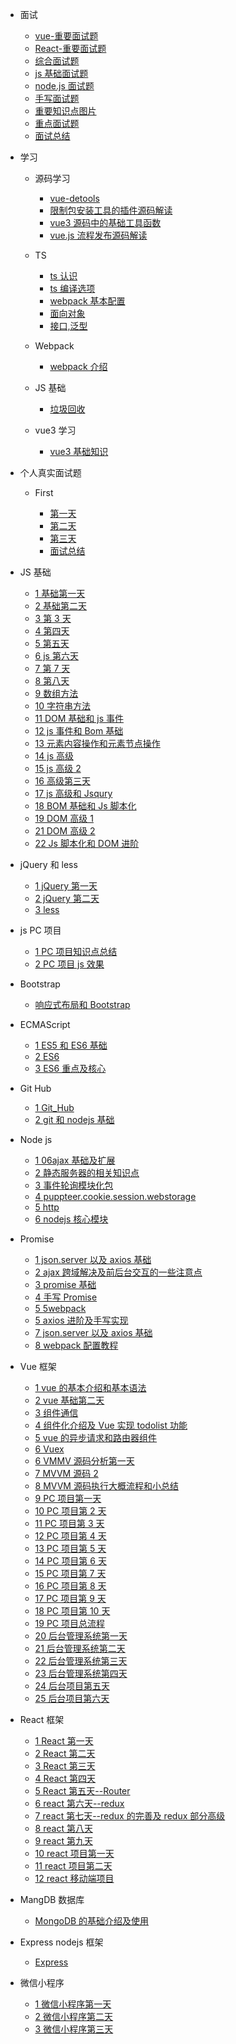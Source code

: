 <!-- docs/_sidebar.md -->
<!-- 侧边栏配置,相当于设置对应的路径,侧边栏就会进行显示 -->

<!-- -[首页](zh-cn/)

&nbsp;&nbsp;&nbsp; # [首页](zh-cn/)

- **分隔 2：**
<p marginLeft="100px">12321</p>

## Header

- [指南](test1/7.3) -[首页](zh-cn/) -->

- 面试

  - [vue-重要面试题](面试/Vue/vue.md)
  - [React-重要面试题](面试/React/react.md)
  - [综合面试题](面试/综合面试题/js-高级.md)
  - [js 基础面试题](面试/Js基础/js.md)
  - [node.js 面试题](面试/NodeJs/nodejs.md)
  - [手写面试题](面试/笔试手写题/code.md)
  - [重要知识点图片](面试/重要知识点图片/重要图片.md)
  - [重点面试题](面试/重点面试题/重点面试题.md)
  - [面试总结](面试/面试总结/面试总结.md)

- 学习

  - 源码学习
    - [vue-detools](学习/源码学习/vue-detools笔记.md)
    - [限制包安装工具的插件源码解读](学习/源码学习/限制包安装工具的插件源码解读.md)
    - [vue3 源码中的基础工具函数](学习/源码学习/vue3源码中的基础工具函数.md)
    - [vue.js 流程发布源码解读](学习/源码学习/vue.js流程发布源码解读.md)
    <!-- - [接口,泛型](学习/TS/接口,泛型.md) -->
  - TS

    - [ts 认识](学习/TS/ts认识.md)
    - [ts 编译选项](学习/TS/ts编译选项.md)
    - [webpack 基本配置](学习/TS/webpack基本配置.md)
    - [面向对象](学习/TS/面向对象.md)
    - [接口,泛型](学习/TS/接口,泛型.md)

  - Webpack

    - [webpack 介绍](学习/webpack/webpack介绍.md)

  - JS 基础

    - [垃圾回收](学习/JS基础/垃圾回收.md)

  - vue3 学习

    - [vue3 基础知识](学习/vue3/vue3学习.md)

- 个人真实面试题

  - First

    - [第一天](个人真实面试/first/第一天.md)
    - [第二天](个人真实面试/first/第二天.md)
    - [第三天](个人真实面试/first/第三天.md)
    - [面试总结](个人真实面试/first/面试总结.md)

- JS 基础

  - [1 基础第一天](个人笔记/JS/7.1js第一天.md)
  - [2 基础第二天](个人笔记/JS/7.3js基础第二天.md)
  - [3 第 3 天](个人笔记/JS/7.4js第3天.md)
  - [4 第四天](个人笔记/JS/7.6js第四天.md)
  - [5 第五天](个人笔记/JS/7.7js第五天.md)
  - [6 js 第六天](个人笔记/JS/7.8js第六天.md)
  - [7 第 7 天](个人笔记/JS/7.10js第7天.md)
  - [8 第八天](个人笔记/JS/7.11js第八天.md)
  - [9 数组方法](个人笔记/JS/数组方法.md)
  - [10 字符串方法](个人笔记/JS/字符串方法.md)
  - [11 DOM 基础和 js 事件](个人笔记/JS/10DOM基础和js事件.md)
  - [12 js 事件和 Bom 基础](个人笔记/JS/12js事件和bom基础.md)
  - [13 元素内容操作和元素节点操作](个人笔记/JS/15元素内容操作和元素节点操作.md)
  - [14 js 高级](个人笔记/JS/18js高级.md)
  - [15 js 高级 2](个人笔记/JS/19js高级2.md)
  - [16 高级第三天](个人笔记/JS/20js高级第三天.md)
  - [17 js 高级和 Jsqury](个人笔记/JS/21js高级和Jsqury.md)
  - [18 BOM 基础和 Js 脚本化](个人笔记/JS/BOM基础和js脚本化.md)
  - [19 DOM 高级 1](个人笔记/JS/DOM1高级.md)
  - [21 DOM 高级 2](个人笔记/JS/DOM2高级.md)
  - [22 Js 脚本化和 DOM 进阶](个人笔记/JS/js脚本化和DOM进阶.md)

- jQuery 和 less

  - [1 jQuery 第一天](个人笔记/jQuery和less/22jQuery第一天.md)
  - [2 jQuery 第二天](个人笔记/jQuery和less/23jQuary第二天.md)
  - [3 less](个人笔记/jQuery和less/24less.md)

- js PC 项目

  - [1 PC 项目知识点总结](个人笔记/PC_Project/知识点总结.md)
  - [2 PC 项目 js 效果](个人笔记/PC_Project/PC项目js效果.md)

- Bootstrap

  - [ 响应式布局和 Bootstrap](个人笔记/Bootstrap/响应式布局和Bootstrap.md)

- ECMAScript

  - [1 ES5 和 ES6 基础](个人笔记/ES5和ES6/ES5和ES6基础.md)
  - [2 ES6](个人笔记/ES5和ES6/ES6.md)
  - [3 ES6 重点及核心](个人笔记/ES5和ES6/ES6重点及核心.md)

- Git Hub

  - [1 Git_Hub](个人笔记/Git_Hub/git.md)
  - [2 git 和 nodejs 基础](个人笔记/Git_Hub/git和nodejs基础.md)

- Node js

  - [1 06ajax 基础及扩展](个人笔记/nodeJs/06ajax基础及扩展.md)
  - [2 静态服务器的相关知识点](个人笔记/nodeJs/静态服务器的相关知识点.md)
  - [3 事件轮询模块化包](个人笔记/nodeJs/事件轮询模块化包.md)
  - [4 puppteer.cookie.session.webstorage](个人笔记/nodeJs/puppteer.cookie.session.webstorage.md)
  - [5 http](个人笔记/nodeJs/http.md)
  - [6 nodejs 核心模块](个人笔记/nodeJs/nodejs核心模块.md)

- Promise

  - [1 json.server 以及 axios 基础](个人笔记/Promise/json.server以及axios基础.md)
  - [2 ajax 跨域解决及前后台交互的一些注意点](个人笔记/Promise/2.ajax跨域解决及前后台交互的一些注意点.md)
  - [3 promise 基础](个人笔记/Promise/3.promise基础.md)
  - [4 手写 Promise](个人笔记/Promise/4.手写Promise.md)
  - [5 5webpack](个人笔记/Promise/5webpack.md)
  - [5 axios 进阶及手写实现](个人笔记/Promise/axios进阶及手写实现.md)
  - [7 json.server 以及 axios 基础](个人笔记/Promise/json.server以及axios基础.md)
  - [8 webpack 配置教程](个人笔记/Promise/webpack配置教程.md)

- Vue 框架

  - [1 vue 的基本介绍和基本语法](个人笔记/Vue/1.vue的基本介绍和基本语法.md)
  - [2 vue 基础第二天](个人笔记/Vue/vue基础第二天.md)
  - [3 组件通信](个人笔记/Vue/组件通信.md)
  - [4 组件化介绍及 Vue 实现 todolist 功能](个人笔记/Vue/组件化介绍及Vue实现todolist功能.md)
  - [5 vue 的异步请求和路由器组件](个人笔记/Vue/vue的异步请求和路由器组件.md)
  - [6 Vuex](个人笔记/Vue/Vuex.md)
  - [6 VMMV 源码分析第一天](个人笔记/Vue/VMMV源码分析第一天.md)
  - [7 MVVM 源码 2](个人笔记/Vue/MVVM源码2.md)
  - [8 MVVM 源码执行大概流程和小总结](个人笔记/Vue/MVVM源码执行大概流程和小总结.md)
  - [9 PC 项目第一天](个人笔记/Vue/9PC项目第一天.md)
  - [10 PC 项目第 2 天](个人笔记/Vue/PC项目第2天.md)
  - [11 PC 项目第 3 天](个人笔记/Vue/PC项目第3天.md)
  - [12 PC 项目第 4 天](个人笔记/Vue/PC项目第4天.md)
  - [13 PC 项目第 5 天](个人笔记/Vue/13PC项目第5天.md)
  - [14 PC 项目第 6 天](个人笔记/Vue/14PC项目第6天.md)
  - [15 PC 项目第 7 天](个人笔记/Vue/PC项目第7天.md)
  - [16 PC 项目第 8 天](个人笔记/Vue/16PC项目第8天.md)
  - [17 PC 项目第 9 天](个人笔记/Vue/17PC项目第9天.md)
  - [18 PC 项目第 10 天](个人笔记/Vue/18PC项目第10天.md)
  - [19 PC 项目总流程](个人笔记/Vue/PC项目流程.md)
  - [20 后台管理系统第一天](个人笔记/Vue/19后台管理系统第一天.md)
  - [21 后台管理系统第二天](个人笔记/Vue/20后台管理系统第二天.md)
  - [22 后台管理系统第三天](个人笔记/Vue/21.后台管理系统第三天.md)
  - [23 后台管理系统第四天](个人笔记/Vue/22后台管理系统第四天.md)
  - [24 后台项目第五天](个人笔记/Vue/23后台项目第五天.md)
  - [25 后台项目第六天](个人笔记/Vue/24后台项目第六天.md)

- React 框架

  - [1 React 第一天](个人笔记/React/1React第一天.md)
  - [2 React 第二天](个人笔记/React/2React第二天.md)
  - [3 React 第三天](个人笔记/React/3React第三天.md)
  - [4 React 第四天](个人笔记/React/4React第四天.md)
  - [5 React 第五天--Router](<个人笔记/React/5React第5天(Router).md>)
  - [6 react 第六天--redux](<个人笔记/React/6react第六天(redux).md>)
  - [7 react 第七天--redux 的完善及 redux 部分高级](<个人笔记/React/7react第七天(redux的完善及redux部分高级).md>)
  - [8 react 第八天](个人笔记/React/8react第八天.md)
  - [9 react 第九天](个人笔记/React/9react第九天.md)
  - [10 react 项目第一天](个人笔记/React/10react项目第一天.md)
  - [11 react 项目第二天](个人笔记/React/11react项目第二天.md)
  - [12 react 移动端项目](个人笔记/React/12react移动端项目.md)

- MangDB 数据库

  - [MongoDB 的基础介绍及使用](个人笔记/MangDb/1MongoDB的基础介绍及使用.md)

- Express nodejs 框架

  - [Express](个人笔记/Express/Express.md)

- 微信小程序

  - [1 微信小程序第一天](个人笔记/微信小程序/1微信小程序第一天.md)
  - [2 微信小程序第二天](个人笔记/微信小程序/2微信小程序第二天.md)
  - [3 微信小程序第三天](个人笔记/微信小程序/3微信小程序项目.md)
  <!-- 🐮 -->
